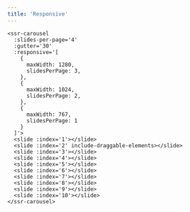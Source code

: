 ```yaml
---
title: 'Responsive'
---
```


<ssr-carousel
  :slides-per-page='4'
  :gutter='30'
  :responsive='[
    {
      maxWidth: 1280,
      slidesPerPage: 3,
    },
    {
      maxWidth: 1024,
      slidesPerPage: 2,
    },
    {
      maxWidth: 767,
      slidesPerPage: 1
    }
  ]'>
  <slide :index='1'></slide>
  <slide :index='2' include-draggable-elements></slide>
  <slide :index='3'></slide>
  <slide :index='4'></slide>
  <slide :index='5'></slide>
  <slide :index='6'></slide>
  <slide :index='7'></slide>
  <slide :index='8'></slide>
  <slide :index='9'></slide>
  <slide :index='10'></slide>
</ssr-carousel>

```vue
<ssr-carousel
  :slides-per-page='4'
  :gutter='30'
  :responsive='[
    {
      maxWidth: 1280,
      slidesPerPage: 3,
    },
    {
      maxWidth: 1024,
      slidesPerPage: 2,
    },
    {
      maxWidth: 767,
      slidesPerPage: 1
    }
  ]'>
  <slide :index='1'></slide>
  <slide :index='2' include-draggable-elements></slide>
  <slide :index='3'></slide>
  <slide :index='4'></slide>
  <slide :index='5'></slide>
  <slide :index='6'></slide>
  <slide :index='7'></slide>
  <slide :index='8'></slide>
  <slide :index='9'></slide>
  <slide :index='10'></slide>
</ssr-carousel>
```
